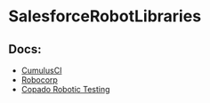 # SalesforceRobotLibraries

## Docs:
- [CumulusCI](https://cumulusci.readthedocs.io/en/stable/Keywords.html)
- [Robocorp](https://robocorp.com/docs/libraries/rpa-framework/rpa-salesforce)
- [Copado Robotic Testing](https://help.pace.qentinel.com/qwords-reference/current/qwords/qforce.html)
